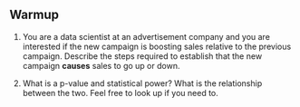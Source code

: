 ## Warmup

1. You are a data scientist at an advertisement company and you are
   interested if the new campaign is boosting sales relative to the
   previous campaign. Describe the steps required to establish that
   the new campaign **causes** sales to go up or down.

2. What is a p-value and statistical power? What is the relationship
   between the two. Feel free to look up if you need to.
